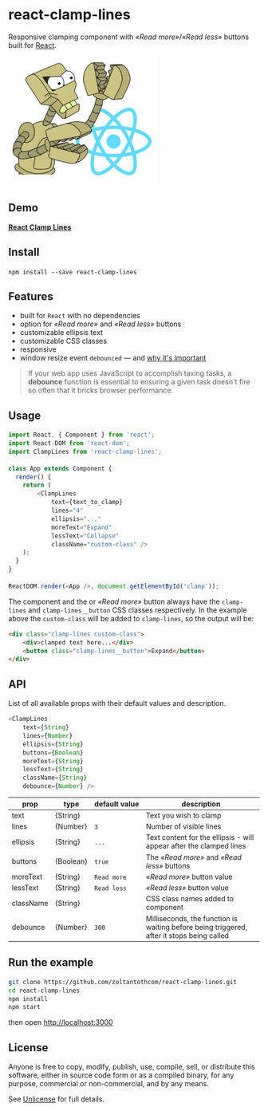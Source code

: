 # react-clamp-lines
Responsive clamping component with _&laquo;Read more&raquo;_/_&laquo;Read less&raquo;_ buttons built for [React](http://facebook.github.io/react/).

![react-clamp-lines](img/react-clamp.png "react-clamp-lines")

## Demo
[**React Clamp Lines**](https://zoltantothcom.github.io/react-clamp-lines/)

## Install
`npm install --save react-clamp-lines`

## Features
 - built for `React` with no dependencies
 - option for _&laquo;Read more&raquo;_ and  _&laquo;Read less&raquo;_ buttons
 - customizable ellipsis text
 - customizable CSS classes
 - responsive
 - window resize event `debounced` &mdash; and [why it's important](https://davidwalsh.name/javascript-debounce-function)
>  If your web app uses JavaScript to accomplish taxing tasks, a **debounce** function is essential to ensuring a given task doesn't fire so often that it bricks browser performance.

## Usage
```js
import React, { Component } from 'react';
import React-DOM from 'react-dom';
import ClampLines from 'react-clamp-lines';

class App extends Component {
  render() {
    return (
        <ClampLines
            text={text_to_clamp}
            lines="4"
            ellipsis="..."
            moreText="Expand"
            lessText="Collapse"
            className="custom-class" />
    );
  }
}

ReactDOM.render(<App />, document.getElementById('clamp'));
```

The component and the or _&laquo;Read more&raquo;_ button always  have the `clamp-lines` and `clamp-lines__button` CSS classes respectively. In the example above the `custom-class` will be added to `clamp-lines`, so the output will be:

```html
<div class="clamp-lines custom-class">
    <div>clamped text here...</div>
    <button class="clamp-lines__button">Expand</button>
</div>
```

## API
List of all available props with their default values and description.
```javascript
<ClampLines
    text={String}
    lines={Number}
    ellipsis={String}
    buttons={Boolean}
    moreText={String}
    lessText={String}
    className={String}
    debounce={Number} />
```

prop | type | default&#160;value | description |
-----|------|--------------------|-------------|
text | {String} |  | Text you wish to clamp
lines | {Number} | `3` | Number of visible lines
ellipsis | {String} | `...` | Text content for the ellipsis - will appear after the clamped lines
buttons | {Boolean} | `true` | The  _&laquo;Read more&raquo;_ and  _&laquo;Read less&raquo;_ buttons
moreText | {String} | `Read more` |  _&laquo;Read more&raquo;_ button value
lessText | {String} | `Read less` |  _&laquo;Read less&raquo;_ button value
className | {String} |   | CSS class names added to component
debounce | {Number} | `300` | Milliseconds, the function is waiting before being triggered, after it stops being called

## Run the example
```bash
git clone https://github.com/zoltantothcom/react-clamp-lines.git
cd react-clamp-lines
npm install
npm start
```
then open [http://localhost:3000](http://localhost:3000)

## License
Anyone is free to copy, modify, publish, use, compile, sell, or distribute this software, either in source code form or as a compiled binary, for any purpose, commercial or non-commercial, and by any means.

See [Unlicense](http://unlicense.org) for full details.

